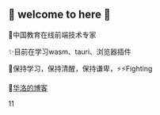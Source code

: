 ## 👋 welcome to here 👋

🤔中国教育在线前端技术专家

✨目前在学习wasm、tauri、浏览器插件

💬保持学习，保持清醒，保持谦卑，⚡⚡Fighting

💬[华洛的博客](https://www.900t.cn)







11













